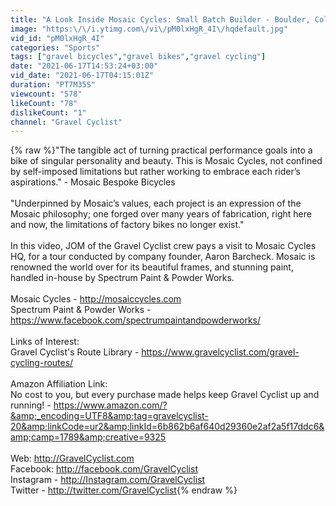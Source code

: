 ```yaml
---
title: "A Look Inside Mosaic Cycles: Small Batch Builder - Boulder, Colorado"
image: "https:\/\/i.ytimg.com\/vi\/pM0lxHgR_4I\/hqdefault.jpg"
vid_id: "pM0lxHgR_4I"
categories: "Sports"
tags: ["gravel bicycles","gravel bikes","gravel cycling"]
date: "2021-06-17T14:53:24+03:00"
vid_date: "2021-06-17T04:15:01Z"
duration: "PT7M35S"
viewcount: "578"
likeCount: "78"
dislikeCount: "1"
channel: "Gravel Cyclist"
---
```

{% raw %}&quot;The tangible act of turning practical performance goals into a bike of singular personality and beauty. This is Mosaic Cycles, not confined by self-imposed limitations but rather working to embrace each rider’s aspirations.&quot; - Mosaic Bespoke Bicycles<br /><br />&quot;Underpinned by Mosaic’s values, each project is an expression of the Mosaic philosophy; one forged over many years of fabrication, right here and now, the limitations of factory bikes no longer exist.&quot;<br /><br />In this video, JOM of the Gravel Cyclist crew pays a visit to Mosaic Cycles HQ, for a tour conducted by company founder, Aaron Barcheck. Mosaic is renowned the world over for its beautiful frames, and stunning paint, handled in-house by Spectrum Paint &amp; Powder Works.<br /><br />Mosaic Cycles - <a rel="nofollow" target="blank" href="http://mosaiccycles.com">http://mosaiccycles.com</a><br />Spectrum Paint &amp; Powder Works - <a rel="nofollow" target="blank" href="https://www.facebook.com/spectrumpaintandpowderworks/">https://www.facebook.com/spectrumpaintandpowderworks/</a><br /><br />Links of Interest:<br />Gravel Cyclist's Route Library - <a rel="nofollow" target="blank" href="https://www.gravelcyclist.com/gravel-cycling-routes/">https://www.gravelcyclist.com/gravel-cycling-routes/</a><br /><br />Amazon Affiliation Link:<br />No cost to you, but every purchase made helps keep Gravel Cyclist up and running! - <a rel="nofollow" target="blank" href="https://www.amazon.com/?&amp;_encoding=UTF8&amp;tag=gravelcyclist-20&amp;linkCode=ur2&amp;linkId=6b862b6af640d29360e2af2a5f17ddc6&amp;camp=1789&amp;creative=9325">https://www.amazon.com/?&amp;_encoding=UTF8&amp;tag=gravelcyclist-20&amp;linkCode=ur2&amp;linkId=6b862b6af640d29360e2af2a5f17ddc6&amp;camp=1789&amp;creative=9325</a><br /><br />Web: <a rel="nofollow" target="blank" href="http://GravelCyclist.com">http://GravelCyclist.com</a><br />Facebook: <a rel="nofollow" target="blank" href="http://facebook.com/GravelCyclist">http://facebook.com/GravelCyclist</a><br />Instagram - <a rel="nofollow" target="blank" href="http://Instagram.com/GravelCyclist">http://Instagram.com/GravelCyclist</a><br />Twitter - <a rel="nofollow" target="blank" href="http://twitter.com/GravelCyclist">http://twitter.com/GravelCyclist</a>{% endraw %}
